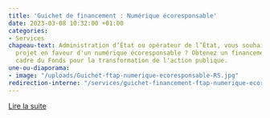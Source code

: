 ```yaml
---
title: 'Guichet de financement : Numérique écoresponsable'
date: 2023-03-08 10:32:00 +01:00
categories:
- Services
chapeau-text: Administration d’État ou opérateur de l’État, vous souhaitez mener un
  projet en faveur d'un numérique écoresponsable ? Obtenez un financement dans le
  cadre du Fonds pour la transformation de l'action publique.
une-ou-diaporama:
- image: "/uploads/Guichet-ftap-numerique-ecoresponsable-RS.jpg"
redirection-interne: "/services/guichet-financement-ftap-numerique-ecoresponsable/"
---
```


<div class="lien-important"><p><a href="/services/guichet-financement-ftap-numerique-ecoresponsable/">Lire la suite</a></p></div>
